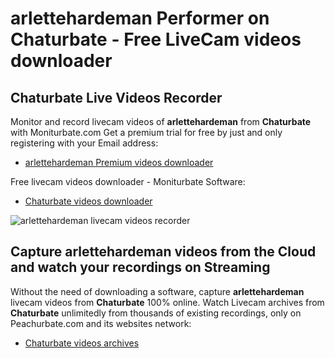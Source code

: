 # arlettehardeman Performer on Chaturbate - Free LiveCam videos downloader

## Chaturbate Live Videos Recorder

Monitor and record livecam videos of **arlettehardeman** from **Chaturbate** with Moniturbate.com
Get a premium trial for free by just and only registering with your Email address:
* [arlettehardeman Premium videos downloader](https://moniturbate.com/request-demo-licence-key.html)

Free livecam videos downloader - Moniturbate Software:
* [Chaturbate videos downloader](https://moniturbate.com/moniturbate-download-software.html)

![arlettehardeman livecam videos recorder](https://peachurnet.com/templates/moniturbate-software.png)


## Capture arlettehardeman videos from the Cloud and watch your recordings on Streaming

Without the need of downloading a software, capture **arlettehardeman** livecam videos from **Chaturbate** 100% online.
Watch Livecam archives from **Chaturbate** unlimitedly from thousands of existing recordings, only on Peachurbate.com and its websites network:
* [Chaturbate videos archives](https://peachurnet.com/)